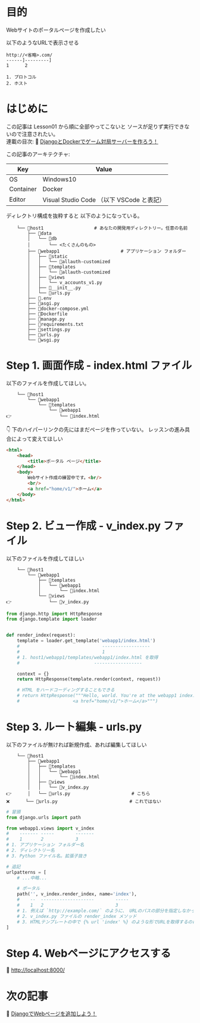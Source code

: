 # 目的

Webサイトのポータルページを作成したい  

以下のようなURLで表示させる  

```plain
http://<省略>.com/
------]---------]
1      2

1. プロトコル
2. ホスト
```

# はじめに

この記事は Lesson01 から順に全部やってこないと ソースが足りず実行できないので注意されたい。  
連載の目次: 📖 [DjangoとDockerでゲーム対局サーバーを作ろう！](https://qiita.com/muzudho1/items/eb0df0ea604e1fd9cdae)  

この記事のアーキテクチャ:  

| Key       | Value                                     |
| --------- | ----------------------------------------- |
| OS        | Windows10                                 |
| Container | Docker                                    |
| Editor    | Visual Studio Code （以下 VSCode と表記） |

ディレクトリ構成を抜粋すると 以下のようになっている。  

```plaintext
    └── 📂host1                   # あなたの開発用ディレクトリー。任意の名前
        ├── 📂data
        │   └── 📂db
        │       └── <たくさんのもの>
        ├── 📂webapp1                       # アプリケーション フォルダー
        │   ├── 📂static
        │   │   └── 📂allauth-customized
        │   ├── 📂templates
        │   │   └── 📂allauth-customized
        │   ├── 📂views
        │   │   └── v_accounts_v1.py
        │   ├── 📄__init__.py
        │   └── 📄urls.py
        ├── 📄.env
        ├── 📄asgi.py
        ├── 🐳docker-compose.yml
        ├── 🐳Dockerfile
        ├── 📄manage.py
        ├── 📄requirements.txt
        ├── 📄settings.py
        ├── 📄urls.py
        └── 📄wsgi.py
```

# Step 1. 画面作成 - index.html ファイル

以下のファイルを作成してほしい。

```plaintext
    └── 📂host1
        └── 📂webapp1
            └── 📂templates
                └── 📂webapp1
👉                  └── 📄index.html
```

👇 下のハイパーリンクの先にはまだページを作っていない。 レッスンの進み具合によって変えてほしい  

```html
<html>
    <head>
        <title>ポータル ページ</title>
    </head>
    <body>
        Webサイト作成の練習中です。<br/>
        <br/>
        <a href="home/v1/">ホーム</a>
    </body>
</html>
```

# Step 2. ビュー作成 - v_index.py ファイル

以下のファイルを作成してほしい  

```plaintext
    └── 📂host1
        └── 📂webapp1
            ├── 📂templates
            │   └── 📂webapp1
            │       └── 📄index.html
            └── 📂views
👉              └── 📄v_index.py
```

```py
from django.http import HttpResponse
from django.template import loader


def render_index(request):
    template = loader.get_template('webapp1/index.html')
    #                               ------------------
    #                               1
    # 1. host1/webapp1/templates/webapp1/index.html を取得
    #                            ------------------

    context = {}
    return HttpResponse(template.render(context, request))

    # HTML をハードコーディングすることもできる
    # return HttpResponse("""Hello, world. You're at the webapp1 index.<br/>
    #                    <a href="home/v1/">ホーム</a>""")
```

# Step 3. ルート編集 - urls.py

以下のファイルが無ければ新規作成、あれば編集してほしい  

```plaintext
    └── 📂host1
        ├── 📂webapp1
        │   ├── 📂templates
        │   │   └── 📂webapp1
        │   │       └── 📄index.html
        │   ├── 📂views
        │   │   └── 📄v_index.py
👉      │   └── 📄urls.py                       # こちら
❌      └── 📄urls.py                           # これではない
```

```py
# 冒頭
from django.urls import path

from webapp1.views import v_index
#    ------- -----        -------
#    1       2            3
# 1. アプリケーション フォルダー名
# 2. ディレクトリー名
# 3. Python ファイル名。拡張子抜き

# 追記
urlpatterns = [
    # ...中略...

    # ポータル
    path('', v_index.render_index, name='index'),
    #    --  --------------------        -----
    #    1   2                           3
    # 1. 例えば `http://example.com/` のように、 URLのパスの部分を指定しなかったケースに対応します
    # 2. v_index.py ファイルの render_index メソッド
    # 3. HTMLテンプレートの中で {% url 'index' %} のような形でURLを取得するのに使える
]
```

# Step 4. Webページにアクセスする

📖 [http://localhost:8000/](http://localhost:8000/)  

# 次の記事

📖 [DjangoでWebページを追加しよう！](https://qiita.com/muzudho1/items/06fe071c1147b4b8f062)  
